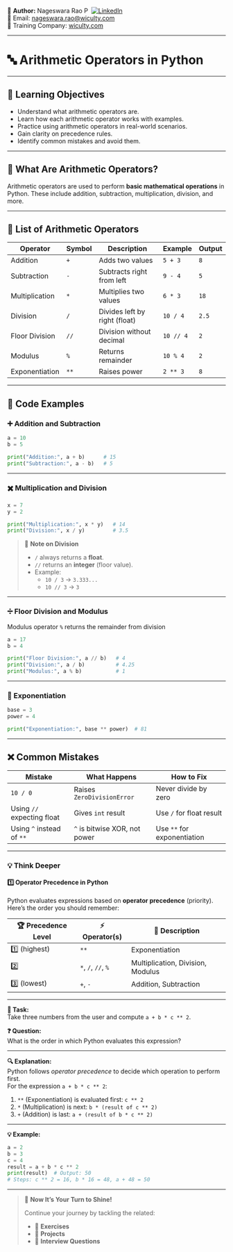 👤 **Author:** Nageswara Rao P &nbsp;[![LinkedIn](https://img.shields.io/badge/LinkedIn-%230077B5.svg?style=flat-square&logo=linkedin&logoColor=white)](https://www.linkedin.com/in/nageshvkn)  
📧 Email: [nageswara.rao@wiculty.com](mailto:nageswara.rao@wiculty.com)  
🏢 Training Company: [wiculty.com](https://wiculty.com)

---

# 🔤 Arithmetic Operators in Python

---

## 🎯 Learning Objectives

- Understand what arithmetic operators are.
- Learn how each arithmetic operator works with examples.
- Practice using arithmetic operators in real-world scenarios.
- Gain clarity on precedence rules.
- Identify common mistakes and avoid them.

---

## 📖 What Are Arithmetic Operators?

Arithmetic operators are used to perform **basic mathematical operations** in Python. These include addition, subtraction, multiplication, division, and more.

---

## 🧠 List of Arithmetic Operators

| Operator        | Symbol | Description                   | Example      | Output |
|-----------------|--------|-------------------------------|--------------|--------|
| Addition        | `+`    | Adds two values               | `5 + 3`      | `8`    |
| Subtraction     | `-`    | Subtracts right from left     | `9 - 4`      | `5`    |
| Multiplication  | `*`    | Multiplies two values         | `6 * 3`      | `18`   |
| Division        | `/`    | Divides left by right (float) | `10 / 4`     | `2.5`  |
| Floor Division  | `//`   | Division without decimal      | `10 // 4`    | `2`    |
| Modulus         | `%`    | Returns remainder             | `10 % 4`     | `2`    |
| Exponentiation  | `**`   | Raises power                  | `2 ** 3`     | `8`    |

---

## 🧪 Code Examples

### ➕ Addition and Subtraction

```python
a = 10
b = 5

print("Addition:", a + b)      # 15
print("Subtraction:", a - b)   # 5
```

---

### ✖️ Multiplication and Division

```python
x = 7
y = 2

print("Multiplication:", x * y)   # 14
print("Division:", x / y)         # 3.5
```

> 🧠 **Note on Division**
> - `/` always returns a **float**.  
> - `//` returns an **integer** (floor value).
> - Example:  
>   - `10 / 3` → `3.333...`  
>   - `10 // 3` → `3`

---

### ➗ Floor Division and Modulus
Modulus operator `%` returns the remainder from division

```python
a = 17
b = 4

print("Floor Division:", a // b)   # 4
print("Division:", a / b)          # 4.25
print("Modulus:", a % b)           # 1
```

---

### 🔼 Exponentiation

```python
base = 3
power = 4

print("Exponentiation:", base ** power)  # 81
```

---

## ❌ Common Mistakes

| Mistake                    | What Happens                  | How to Fix                  |
|----------------------------|-------------------------------|-----------------------------|
| `10 / 0`                   | Raises `ZeroDivisionError`    | Never divide by zero        |
| Using `//` expecting float | Gives `int` result            | Use `/` for float result    |
| Using `^` instead of `**`  | `^` is bitwise XOR, not power | Use `**` for exponentiation |

---

### 💡 Think Deeper

#### 1️⃣ Operator Precedence in Python

Python evaluates expressions based on **operator precedence** (priority).  
Here’s the order you should remember:

| 🏆 Precedence Level | ⚡ Operator(s)                | 📝 Description                      |
|--------------------|------------------------------|-------------------------------------|
| 1️⃣ (highest)      | `**`                         | Exponentiation                      |
| 2️⃣                | `*`, `/`, `//`, `%`          | Multiplication, Division, Modulus   |
| 3️⃣ (lowest)       | `+`, `-`                     | Addition, Subtraction               |

---

**🧩 Task:**  
Take three numbers from the user and compute `a + b * c ** 2`.

**❓ Question:**  
What is the order in which Python evaluates this expression?

---

**🔍 Explanation:**  
Python follows *operator precedence* to decide which operation to perform first.  
For the expression `a + b * c ** 2`:

1. `**` (Exponentiation) is evaluated first: `c ** 2`
2. `*` (Multiplication) is next: `b * (result of c ** 2)`
3. `+` (Addition) is last: `a + (result of b * c ** 2)`

---

**💡 Example:**
```python
a = 2
b = 3
c = 4
result = a + b * c ** 2
print(result)  # Output: 50
# Steps: c ** 2 = 16, b * 16 = 48, a + 48 = 50

```

---

> 🔔 **Now It’s Your Turn to Shine!**
>
> Continue your journey by tackling the related:
>
> - 🎯 **Exercises**
> - 🔨 **Projects**
> - 💼 **Interview Questions**
